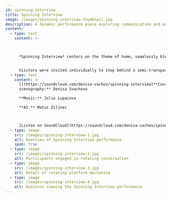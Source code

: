 ```yaml
---
id: spinning-interview
title: Spinning Interview
image: /images/spinning-interview-thumbnail.jpg
description: A dynamic performance piece exploring communication and perspective.
content:
  - type: text
    content: >-
      


      *Spinning Interview* centers on the theme of home, seamlessly blending the activity of spinning with interview-style discussions. The project offers a contemplative exploration of personal narratives surrounding the notion of home. It leverages real-time speech-to-text technology and bespoke musical compositions to create an engaging and immersive experience for both participants and observers.


      Visitors were invited individually to step behind a semi-transparent curtain, where instruction cards guided them to keep turning around while answering questions into a microphone. Other visitors could observe the responder through the curtain and read the answers displayed in real-time on a screen and website.
  - type: text
    content: >-
      [](https://soundcloud.com/denisa-vachov/spinning-interview)**Concept,
      scenography:** Denisa Svachova

      **Music:** Julie Lupacova

      **AI:** Matus Zilinec



      [Listen on SoundCloud](https://soundcloud.com/denisa-vachov/spinning-interview)
  - type: image
    src: /images/spinning-interview-1.jpg
    alt: Overview of Spinning Interview performance
    span: true
  - type: image
    src: /images/spinning-interview-2.jpg
    alt: Participants engaged in rotating conversation
  - type: image
    src: /images/spinning-interview-3.jpg
    alt: Detail of rotating platform mechanism
  - type: image
    src: /images/spinning-interview-4.jpg
    alt: Audience viewing the Spinning Interview performance
---
```

